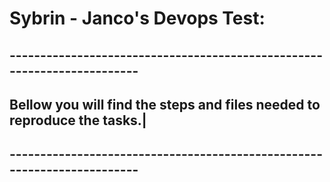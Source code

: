 # Sybrin - Janco's Devops Test:

## ------------------------------------------------------------------------
## Bellow you will find the steps and files needed to reproduce the tasks.|
## ------------------------------------------------------------------------
